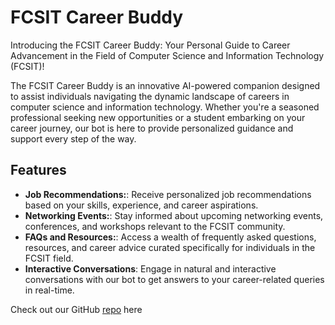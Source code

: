 # FCSIT Career Buddy

Introducing the FCSIT Career Buddy: Your Personal Guide to Career Advancement in the Field of Computer Science and Information Technology (FCSIT)!

The FCSIT Career Buddy is an innovative AI-powered companion designed to assist individuals navigating the dynamic landscape of careers in computer science and information technology. Whether you're a seasoned professional seeking new opportunities or a student embarking on your career journey, our bot is here to provide personalized guidance and support every step of the way.

## Features

- **Job Recommendations:**: Receive personalized job recommendations based on your skills, experience, and career aspirations.
- **Networking Events:**: Stay informed about upcoming networking events, conferences, and workshops relevant to the FCSIT community.
- **FAQs and Resources:**: Access a wealth of frequently asked questions, resources, and career advice curated specifically for individuals in the FCSIT field.
- **Interactive Conversations**: Engage in natural and interactive conversations with our bot to get answers to your career-related queries in real-time.

Check out our GitHub [repo](https://github.com/calvinn7/FCSITCareerBuddy) here